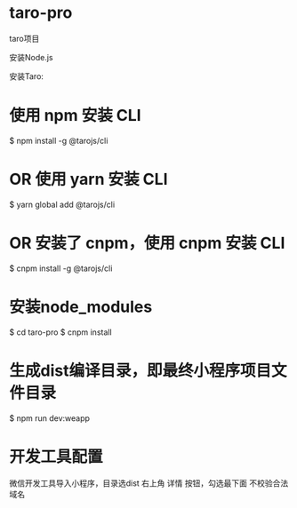 # taro-pro
taro项目

安装Node.js

安装Taro:
# 使用 npm 安装 CLI
$ npm install -g @tarojs/cli
# OR 使用 yarn 安装 CLI
$ yarn global add @tarojs/cli
# OR 安装了 cnpm，使用 cnpm 安装 CLI
$ cnpm install -g @tarojs/cli

# 安装node_modules
$ cd taro-pro
$ cnpm install

# 生成dist编译目录，即最终小程序项目文件目录
$ npm run dev:weapp

# 开发工具配置
微信开发工具导入小程序，目录选dist
右上角 详情 按钮，勾选最下面 不校验合法域名
